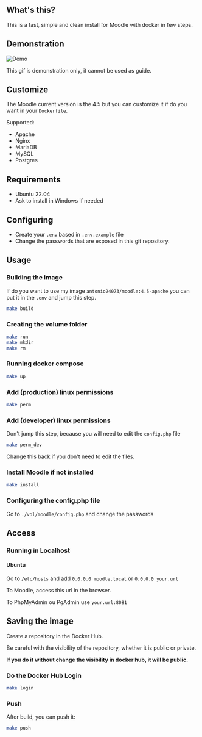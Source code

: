## What's this?

This is a fast, simple and clean install for Moodle with docker in few steps. 

## Demonstration

![Demo](demo.gif)

This gif is demonstration only, it cannot be used as guide.

## Customize

The Moodle current version is the 4.5 but you can customize it if do you want in your `Dockerfile`.

Supported:

- Apache
- Nginx
- MariaDB
- MySQL
- Postgres

## Requirements

- Ubuntu 22.04
- Ask to install in Windows if needed

## Configuring

- Create your `.env` based in `.env.example` file
- Change the passwords that are exposed in this git repository.

## Usage

### Building the image

If do you want to use my image `antonio24073/moodle:4.5-apache` you can put it in the `.env` and jump this step.

```bash
make build
```


### Creating the volume folder

```bash
make run
make mkdir
make rm
```

### Running docker compose

```bash
make up
```

### Add (production) linux permissions

```bash
make perm
```

### Add (developer) linux permissions

Don't jump this step, because you will need to edit the `config.php` file

```bash
make perm_dev
```

Change this back if you don't need to edit the files.

### Install Moodle if not installed

```bash
make install
```

### Configuring the config.php file

Go to `./vol/moodle/config.php` and change the passwords

## Access

### Running in Localhost

#### Ubuntu

Go to `/etc/hosts` and add `0.0.0.0 moodle.local` or `0.0.0.0 your.url` 

To Moodle, access this url in the browser.

To PhpMyAdmin ou PgAdmin use `your.url:8081`


## Saving the image

Create a repository in the Docker Hub.

Be careful with the visibility of the repository, whether it is public or private.

**If you do it without change the visibility in docker hub, it will be public.**

### Do the Docker Hub Login

```bash
make login
```

### Push

After build, you can push it:

```bash
make push
```
